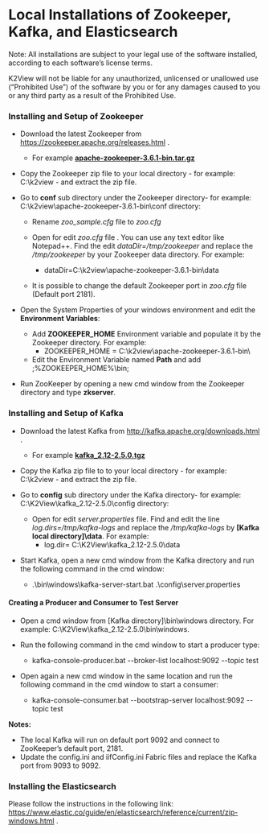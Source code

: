 # Local Installations of Zookeeper, Kafka, and Elasticsearch

Note: All installations are subject to your legal use of the software installed, according to each software’s license terms.

K2View will not be liable for any unauthorized, unlicensed or unallowed use (“Prohibited Use”) of the software by you or for any damages caused to you or any third party as a result of the Prohibited Use.

### **Installing and Setup of Zookeeper** 

- Download  the  latest Zookeeper from https://zookeeper.apache.org/releases.html . 

  - For example [**apache-zookeeper-3.6.1-bin.tar.gz**](https://eur03.safelinks.protection.outlook.com/?url=http%3A%2F%2Farchive.apache.org%2Fdist%2Fzookeeper%2Fzookeeper-3.6.1%2Fapache-zookeeper-3.6.1-bin.tar.gz&data=02|01|tali.einhorn%40k2view.com|e467cadc9c524812a6df08d86a02b5ce|994f176e677549549f9e0c719b5e9ca0|1|0|637375907175544494&sdata=AgNFm8tEyEyNBi6ROZs67s%2BvqcgF8pgQ4zUtiS6crHk%3D&reserved=0)

- Copy the Zookeeper zip file to your local directory - for example: C:\k2view - and extract the zip file.

- Go to **conf** sub directory under  the Zookeeper directory- for example: C:\k2view\apache-zookeeper-3.6.1-bin\conf directory: 

  - Rename *zoo_sample.cfg* file to *zoo.cfg*
  - Open for edit *zoo.cfg* file . You can use any text editor like Notepad++. Find the edit *dataDir=/tmp/zookeeper*  and replace the  */tmp/zookeeper* by your Zookeeper data directory. For example: 
    - dataDir=C:\k2view\apache-zookeeper-3.6.1-bin\data 

  - It is possible to  change the default Zookeeper port  in *zoo.cfg* file (Default port 2181).

- Open the System Properties of your windows environment and edit the **Environment Variables**:

  - Add **ZOOKEEPER_HOME** Environment variable and populate it by the Zookeeper directory. For example: 
    - ZOOKEEPER_HOME = C:\k2view\apache-zookeeper-3.6.1-bin\
  - Edit the Environment Variable named **Path**   and add ;%ZOOKEEPER_HOME%\bin; 

- Run ZooKeeper by opening a new cmd window from the Zookeeper directory and  type **zkserver**.

  

### **Installing and Setup of Kafka**  

- Download the latest Kafka from http://kafka.apache.org/downloads.html .

  - For example [**kafka_2.12-2.5.0.tgz**](https://eur03.safelinks.protection.outlook.com/?url=http%3A%2F%2Fapache.spd.co.il%2Fkafka%2F2.5.0%2Fkafka_2.12-2.5.0.tgz&data=02|01|tali.einhorn%40k2view.com|e467cadc9c524812a6df08d86a02b5ce|994f176e677549549f9e0c719b5e9ca0|1|0|637375907175564482&sdata=ERKF0Gv2B3pEClzy0rHUb7pETIYlfsFzyNU5Q8arRtk%3D&reserved=0)

- Copy the Kafka zip file to  to your local directory - for example: C:\k2view - and extract the zip file. 
- Go to **config** sub directory under  the Kafka directory- for example: C:\K2View\kafka_2.12-2.5.0\config directory: 
  - Open for edit *server.properties* file. Find and edit the line *log.dirs=/tmp/kafka-logs* and replace the */tmp/kafka-logs* by **[Kafka local directory]\data**.  For example:
    - log.dir= C:\K2View\kafka_2.12-2.5.0\data
- Start Kafka, open a new cmd window from the Kafka directory and run the following command in the cmd window:
  - .\bin\windows\kafka-server-start.bat .\config\server.properties

  

#### **Creating a Producer and Consumer to Test Server** 

- Open a cmd window from [Kafka directory]\bin\windows directory. For example: C:\K2View\kafka_2.12-2.5.0\bin\windows.
- Run the following command in the cmd window to start a  producer type:

  - kafka-console-producer.bat --broker-list localhost:9092 --topic test

- Open again a new cmd window in the same location and run the following command in the cmd window to start a consumer:

  - kafka-console-consumer.bat --bootstrap-server localhost:9092 --topic test

 **Notes:**

- The local Kafka will run on default port 9092 and connect to ZooKeeper’s default port, 2181.
- Update the config.ini and iifConfig.ini Fabric files and replace the Kafka port from 9093 to 9092.

### Installing the Elasticsearch 

Please follow the instructions in the following link:  https://www.elastic.co/guide/en/elasticsearch/reference/current/zip-windows.html .
